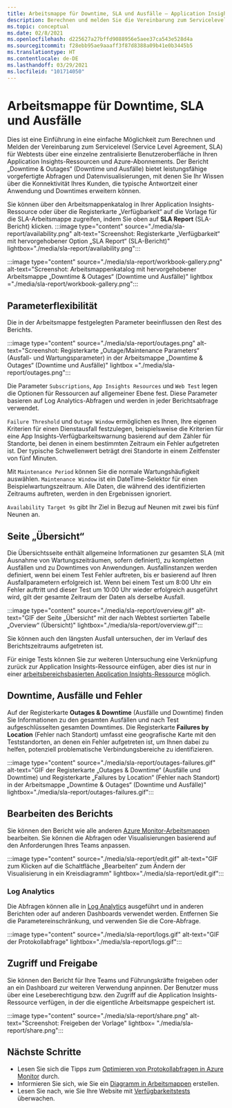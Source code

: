 ```yaml
---
title: Arbeitsmappe für Downtime, SLA und Ausfälle – Application Insights
description: Berechnen und melden Sie die Vereinbarung zum Servicelevel für Webtests über eine einzelne zentralisierte Benutzeroberfläche in Ihren Application Insights-Ressourcen und Azure-Abonnements.
ms.topic: conceptual
ms.date: 02/8/2021
ms.openlocfilehash: d225627a27bffd9088956e5aee37ca543e528d4a
ms.sourcegitcommit: f28ebb95ae9aaaff3f87d8388a09b41e0b3445b5
ms.translationtype: HT
ms.contentlocale: de-DE
ms.lasthandoff: 03/29/2021
ms.locfileid: "101714050"
---
```

# <a name="downtime-sla-and-outages-workbook"></a>Arbeitsmappe für Downtime, SLA und Ausfälle

Dies ist eine Einführung in eine einfache Möglichkeit zum Berechnen und Melden der Vereinbarung zum Servicelevel (Service Level Agreement, SLA) für Webtests über eine einzelne zentralisierte Benutzeroberfläche in Ihren Application Insights-Ressourcen und Azure-Abonnements. Der Bericht „Downtime & Outages“ (Downtime und Ausfälle) bietet leistungsfähige vorgefertigte Abfragen und Datenvisualisierungen, mit denen Sie Ihr Wissen über die Konnektivität Ihres Kunden, die typische Antwortzeit einer Anwendung und Downtimes erweitern können.

Sie können über den Arbeitsmappenkatalog in Ihrer Application Insights-Ressource oder über die Registerkarte „Verfügbarkeit“ auf die Vorlage für die SLA-Arbeitsmappe zugreifen, indem Sie oben auf **SLA Report** (SLA-Bericht) klicken.
:::image type="content" source="./media/sla-report/availability.png" alt-text="Screenshot: Registerkarte „Verfügbarkeit“ mit hervorgehobener Option „SLA Report“ (SLA-Bericht)" lightbox="./media/sla-report/availability.png":::

:::image type="content" source="./media/sla-report/workbook-gallery.png" alt-text="Screenshot: Arbeitsmappenkatalog mit hervorgehobener Arbeitsmappe „Downtime & Outages“ (Downtime und Ausfälle)" lightbox ="./media/sla-report/workbook-gallery.png":::

## <a name="parameter-flexibility"></a>Parameterflexibilität

Die in der Arbeitsmappe festgelegten Parameter beeinflussen den Rest des Berichts.

:::image type="content" source="./media/sla-report/outages.png" alt-text="Screenshot: Registerkarte „Outage/Maintenance Parameters“ (Ausfall- und Wartungsparameter) in der Arbeitsmappe „Downtime & Outages“ (Downtime und Ausfälle)" lightbox ="./media/sla-report/outages.png":::

Die Parameter `Subscriptions`, `App Insights Resources` und `Web Test` legen die Optionen für Ressourcen auf allgemeiner Ebene fest. Diese Parameter basieren auf Log Analytics-Abfragen und werden in jeder Berichtsabfrage verwendet.

`Failure Threshold` und `Outage Window` ermöglichen es Ihnen, Ihre eigenen Kriterien für einen Dienstausfall festzulegen, beispielsweise die Kriterien für eine App Insights-Verfügbarkeitswarnung basierend auf dem Zähler für Standorte, bei denen in einem bestimmten Zeitraum ein Fehler aufgetreten ist. Der typische Schwellenwert beträgt drei Standorte in einem Zeitfenster von fünf Minuten.

Mit `Maintenance Period` können Sie die normale Wartungshäufigkeit auswählen. `Maintenance Window` ist ein DateTime-Selektor für einen Beispielwartungszeitraum. Alle Daten, die während des identifizierten Zeitraums auftreten, werden in den Ergebnissen ignoriert.

`Availability Target 9s` gibt Ihr Ziel in Bezug auf Neunen mit zwei bis fünf Neunen an.

## <a name="overview-page"></a>Seite „Übersicht“

Die Übersichtsseite enthält allgemeine Informationen zur gesamten SLA (mit Ausnahme von Wartungszeiträumen, sofern definiert), zu kompletten Ausfällen und zu Downtimes von Anwendungen. Ausfallinstanzen werden definiert, wenn bei einem Test Fehler auftreten, bis er basierend auf Ihren Ausfallparametern erfolgreich ist. Wenn bei einem Test um 8:00 Uhr ein Fehler auftritt und dieser Test um 10:00 Uhr wieder erfolgreich ausgeführt wird, gilt der gesamte Zeitraum der Daten als derselbe Ausfall.

:::image type="content" source="./media/sla-report/overview.gif" alt-text="GIF der Seite „Übersicht“ mit der nach Webtest sortierten Tabelle „Overview“ (Übersicht)" lightbox="./media/sla-report/overview.gif":::

Sie können auch den längsten Ausfall untersuchen, der im Verlauf des Berichtszeitraums aufgetreten ist.

Für einige Tests können Sie zur weiteren Untersuchung eine Verknüpfung zurück zur Application Insights-Ressource einfügen, aber dies ist nur in einer [arbeitsbereichsbasierten Application Insights-Ressource](create-workspace-resource.md) möglich.

## <a name="downtime-outages-and-failures"></a>Downtime, Ausfälle und Fehler

Auf der Registerkarte **Outages & Downtime** (Ausfälle und Downtime) finden Sie Informationen zu den gesamten Ausfällen und nach Test aufgeschlüsselten gesamten Downtimes. Die Registerkarte **Failures by Location** (Fehler nach Standort) umfasst eine geografische Karte mit den Teststandorten, an denen ein Fehler aufgetreten ist, um Ihnen dabei zu helfen, potenziell problematische Verbindungsbereiche zu identifizieren.

:::image type="content" source="./media/sla-report/outages-failures.gif" alt-text="GIF der Registerkarte „Outages & Downtime“ (Ausfälle und Downtime) und Registerkarte „Failures by Location“ (Fehler nach Standort) in der Arbeitsmappe „Downtime & Outages“ (Downtime und Ausfälle)" lightbox="./media/sla-report/outages-failures.gif":::

## <a name="edit-the-report"></a>Bearbeiten des Berichts

Sie können den Bericht wie alle anderen [Azure Monitor-Arbeitsmappen](../visualize/workbooks-overview.md) bearbeiten. Sie können die Abfragen oder Visualisierungen basierend auf den Anforderungen Ihres Teams anpassen.

:::image type="content" source="./media/sla-report/edit.gif" alt-text="GIF zum Klicken auf die Schaltfläche „Bearbeiten“ zum Ändern der Visualisierung in ein Kreisdiagramm" lightbox="./media/sla-report/edit.gif":::

### <a name="log-analytics"></a>Log Analytics

Die Abfragen können alle in [Log Analytics](../logs/log-analytics-overview.md) ausgeführt und in anderen Berichten oder auf anderen Dashboards verwendet werden. Entfernen Sie die Parametereinschränkung, und verwenden Sie die Core-Abfrage.

:::image type="content" source="./media/sla-report/logs.gif" alt-text="GIF der Protokollabfrage" lightbox="./media/sla-report/logs.gif":::

## <a name="access-and-sharing"></a>Zugriff und Freigabe

Sie können den Bericht für Ihre Teams und Führungskräfte freigeben oder an ein Dashboard zur weiteren Verwendung anpinnen. Der Benutzer muss über eine Leseberechtigung bzw. den Zugriff auf die Application Insights-Ressource verfügen, in der die eigentliche Arbeitsmappe gespeichert ist.

:::image type="content" source="./media/sla-report/share.png" alt-text="Screenshot: Freigeben der Vorlage" lightbox= "./media/sla-report/share.png":::

## <a name="next-steps"></a>Nächste Schritte

- Lesen Sie sich die Tipps zum [Optimieren von Protokollabfragen in Azure Monitor](../logs/query-optimization.md) durch.
- Informieren Sie sich, wie Sie ein [Diagramm in Arbeitsmappen](../visualize/workbooks-chart-visualizations.md) erstellen.
- Lesen Sie nach, wie Sie Ihre Website mit [Verfügbarkeitstests](monitor-web-app-availability.md) überwachen.